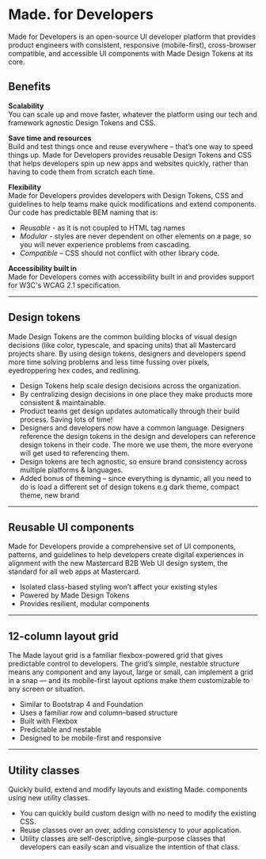 # Made. for Developers

Made for Developers is an open-source UI developer platform that provides product engineers with consistent,
responsive (mobile-first), cross-browser compatible, and accessible UI components with Made Design Tokens at
its core.

## Benefits

**Scalability**  
You can scale up and move faster, whatever the platform using our tech and framework agnostic Design Tokens and CSS.

**Save time and resources**  
Build and test things once and reuse everywhere – that’s one way to speed things up.  Made for Developers provides reusable Design Tokens and CSS
that helps developers spin up new apps and websites quickly, rather than having to code them from scratch each time.

**Flexibility**  
Made for Developers provides developers with Design Tokens, CSS and guidelines to help teams make quick modifications and extend components.
Our code has predictable BEM naming that is:
 * *Reusable* - as it is not coupled to HTML tag names
 * *Modular* - styles are never dependent on other elements on a page, so you will never experience problems from cascading.
 * *Compatible* – CSS should not conflict with other library code.

**Accessibility built in**  
Made for Developers comes with accessibility built in and provides support for W3C's WCAG 2.1 specification.

<hr />

## Design tokens

Made Design Tokens are the common building blocks of visual design decisions (like color, typescale, and spacing units) that all Mastercard projects share.
By using design tokens, designers and developers spend more time solving problems and less time fussing over pixels, eyedroppering hex codes, and redlining.

- Design Tokens help scale design decisions across the organization.
- By centralizing design decisions in one place they make products more consistent & maintainable.
- Product teams get design updates automatically through their build process. Saving lots of time!
- Designers and developers now have a common language. Designers reference the design tokens in the design and developers can reference design tokens in their code. The more we use them, the more everyone will get used to referencing them.
- Design tokens are tech agnostic, so ensure brand consistency across multiple platforms & languages.
- Added bonus of theming – since everything is dynamic, all you need to do is load a different set of design tokens e.g dark theme, compact theme, new brand

<hr />

## Reusable UI components

Made for Developers provide a comprehensive set of UI components, patterns, and guidelines to help developers create digital experiences in alignment with the new Mastercard B2B Web UI design system, the standard for all web apps at Mastercard.

* Isolated class-based styling won’t affect your existing styles
* Powered by Made Design Tokens
* Provides resilient, modular components

<hr />

## 12-column layout grid

The Made layout grid is a familiar flexbox-powered grid that gives predictable control to developers.
The grid’s simple, nestable structure means any component and any layout, large or small, can implement
a grid in a snap — and its mobile-first layout options make them customizable to any screen or situation.

- Similar to Bootstrap 4 and Foundation
- Uses a familiar row and column–based structure
- Built with Flexbox
- Predictable and nestable
- Designed to be mobile-first and responsive

<hr />

## Utility classes

Quickly build, extend and modify layouts and existing Made. components using new utility classes.

- You can quickly build custom design with no need to modify the existing CSS.
- Reuse classes over an over, adding consistency to your application.
- Utility classes are self-descriptive, single-purpose classes that developers can easily scan and visualize the intention of that class.